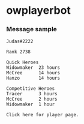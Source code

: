 # owplayerbot

### Message sample
```
Judas#2222

Rank 2738

Quick Heroes
Widowmaker  23 hours
McCree      14 hours
Hanzo       14 hours

Competitive Heroes
Tracer      3 hours
McCree      2 hours
Widowmaker  1 hour

Click here for player page.
```
